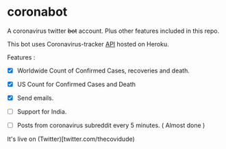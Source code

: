 # coronabot
A coronavirus twitter ~~bot~~ account. Plus other features included in this repo.

This bot uses Coronavirus-tracker [API](https://coronavirus-tracker-api.herokuapp.com/all) hosted on Heroku.

Features : 

- [x] Worldwide Count of Confirmed Cases, recoveries and death.
- [x] US Count for Confirmed Cases and Death
- [x] Send emails.
- [ ] Support for India.
- [ ] Posts from coronavirus subreddit every 5 minutes. ( Almost done )


It's live on (Twitter)[twitter.com/thecovidude)
